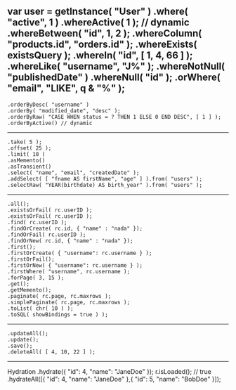 var user = getInstance( "User" )
    .where( "active", 1 )
    .whereActive( 1 ); // dynamic
    .whereBetween( "id", 1, 2 );
    .whereColumn( "products.id", "orders.id" );
    .whereExists( existsQuery );
    .whereIn( "id", [ 1, 4, 66 ] );
    .whereLike( "username", "J%" );
    .whereNotNull( "publishedDate" )
    .whereNull( "id" );
    .orWhere( "email", "LIKE", q & "%" );
----------------------------------
    .orderByDesc( "username" )
    .orderBy( "modified_date", "desc" );
    .orderByRaw( "CASE WHEN status = ? THEN 1 ELSE 0 END DESC", [ 1 ] );
    .orderByActive() // dynamic
----------------------------------
    .take( 5 );
    .offset( 25 );
    .limit( 10 )
    .asMemento()
    .asTransient()
    .select( "name", "email", "createdDate" );
    .addSelect( [ "fname AS firstName", "age" ] ).from( "users" );
    .selectRaw( "YEAR(birthdate) AS birth_year" ).from( "users" );
----------------------------------
    .all();
    .existsOrFail( rc.userID );
    .existsOrFail( rc.userID );
    .find( rc.userID );
    .findOrCreate( rc.id, { "name" : "nada" });
    .findOrFail( rc.userID );
    .findOrNew( rc.id, { "name" : "nada" });
    .first();
    .firstOrCreate( { "username": rc.username } );
    .firstOrFail();
    .firstOrNew( { "username": rc.username } );
    .firstWhere( "username", rc.username );
    .forPage( 3, 15 );
    .get();
    .getMemento();
    .paginate( rc.page, rc.maxrows );
    .simplePaginate( rc.page, rc.maxrows );
    .toList( chr( 10 ) );
    .toSQL( showBindings = true ) );
----
    .updateAll();
    .update();
    .save();
    .deleteAll( [ 4, 10, 22 ] );
----------------------------------
Hydration
    .hydrate({ "id": 4, "name": "JaneDoe" }); r.isLoaded(); // true
    .hydrateAll([{ "id": 4, "name": "JaneDoe" },{ "id": 5, "name": "BobDoe" }]);